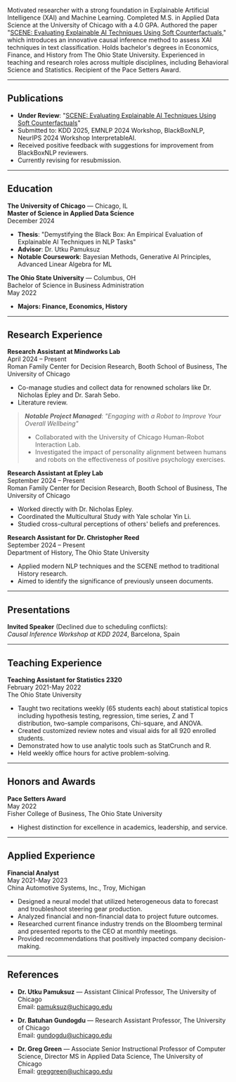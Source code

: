 Motivated researcher with a strong foundation in Explainable Artificial Intelligence (XAI) and Machine Learning. Completed M.S. in Applied Data Science at the University of Chicago with a 4.0 GPA. Authored the paper "[SCENE: Evaluating Explainable AI Techniques Using Soft Counterfactuals](https://arxiv.org/abs/2408.04575)," which introduces an innovative causal inference method to assess XAI techniques in text classification. Holds bachelor's degrees in Economics, Finance, and History from The Ohio State University. Experienced in teaching and research roles across multiple disciplines, including Behavioral Science and Statistics. Recipient of the Pace Setters Award.

---

## Publications
- **Under Review**: "[SCENE: Evaluating Explainable AI Techniques Using Soft Counterfactuals](https://arxiv.org/abs/2408.04575)"  
- Submitted to: KDD 2025, EMNLP 2024 Workshop, BlackBoxNLP, NeurIPS 2024 Workshop InterpretableAI.  
- Received positive feedback with suggestions for improvement from BlackBoxNLP reviewers.  
- Currently revising for resubmission.

---

## Education
**The University of Chicago** — Chicago, IL  
**Master of Science in Applied Data Science**  
December 2024  
- **Thesis**: "Demystifying the Black Box: An Empirical Evaluation of Explainable AI Techniques in NLP Tasks"  
- **Advisor**: Dr. Utku Pamuksuz  
- **Notable Coursework**: Bayesian Methods, Generative AI Principles, Advanced Linear Algebra for ML  

**The Ohio State University** — Columbus, OH  
Bachelor of Science in Business Administration  
May 2022  
- **Majors: Finance, Economics, History**   

---

## Research Experience
**Research Assistant at Mindworks Lab**  
April 2024 – Present  
Roman Family Center for Decision Research, Booth School of Business, The University of Chicago
- Co-manage studies and collect data for renowned scholars like Dr. Nicholas Epley and Dr. Sarah Sebo.
- Literature review.

> ***Notable Project Managed***: *"Engaging with a Robot to Improve Your Overall Wellbeing"*  
> - Collaborated with the University of Chicago Human-Robot Interaction Lab.  
> - Investigated the impact of personality alignment between humans and robots on the effectiveness of positive psychology exercises.

**Research Assistant at Epley Lab**  
September 2024 – Present  
Roman Family Center for Decision Research, Booth School of Business, The University of Chicago  
- Worked directly with Dr. Nicholas Epley.
- Coordinated the Multicultural Study with Yale scholar Yin Li.  
- Studied cross-cultural perceptions of others' beliefs and preferences.

**Research Assistant for Dr. Christopher Reed**  
September 2024 – Present  
Department of History, The Ohio State University  
- Applied modern NLP techniques and the SCENE method to traditional History research.  
- Aimed to identify the significance of previously unseen documents.

---

## Presentations
**Invited Speaker** (Declined due to scheduling conflicts):  
*Causal Inference Workshop at KDD 2024*, Barcelona, Spain

---

## Teaching Experience
**Teaching Assistant for Statistics 2320**  
February 2021-May 2022  
The Ohio State University  
- Taught two recitations weekly (65 students each) about statistical topics including hypothesis testing, regression, time series, Z and T distribution, two-sample comparisons, Chi-square, and ANOVA.  
- Created customized review notes and visual aids for all 920 enrolled students.  
- Demonstrated how to use analytic tools such as StatCrunch and R.  
- Held weekly office hours for active problem-solving.

---

## Honors and Awards
**Pace Setters Award**  
May 2022  
Fisher College of Business, The Ohio State University  
- Highest distinction for excellence in academics, leadership, and service.

---

## Applied Experience
**Financial Analyst**  
May 2021-May 2023  
China Automotive Systems, Inc., Troy, Michigan  
- Designed a neural model that utilized heterogeneous data to forecast and troubleshoot steering gear production.  
- Analyzed financial and non-financial data to project future outcomes.  
- Researched current finance industry trends on the Bloomberg terminal and presented reports to the CEO at monthly meetings.  
- Provided recommendations that positively impacted company decision-making.

---

## References
- **Dr. Utku Pamuksuz** — Assistant Clinical Professor, The University of Chicago  
  Email: pamuksuz@uchicago.edu  

- **Dr. Batuhan Gundogdu** — Research Assistant Professor, The University of Chicago  
  Email: gundogdu@uchicago.edu  

- **Dr. Greg Green** — Associate Senior Instructional Professor of Computer Science, Director MS in Applied Data Science, The University of Chicago  
  Email: greggreen@uchicago.edu
